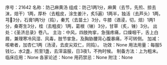 序号：21642
名称：防己麻黄汤
组成：防己1两1分，麻黄（去节，先煎、掠去沫，焙干）1两，厚朴（去粗皮，涂生姜汁，炙5遍）1两半，独活（去芦头）1两，芎3分，石膏1两1分（捣），秦艽（去苗土）3分，牛膝（酒浸，切，焙）1两1分，桑寄生3分，桂（去粗皮）1两，葛根（锉）3分，甘草（炙，锉）3分。
出处：《圣济总录》卷八。
主治：中风，四肢拘挛，急强疼痛，口燥咽干，舌上白屑，兼理寒冷风湿、风毒，肢节挛急，及胸胁腰背心腹暴痛，不可转侧。
加减：咳嗽者，加杏仁1两（汤浸，去皮尖双仁，同捣）。
功效：None
用法用量：每服5钱匕，水2盏，煎至1盏，去滓温服，日3夜1，不拘时候。
制备方法：上为粗末。
临床应用：None
各家论述：None
用药禁忌：None
附注：None
